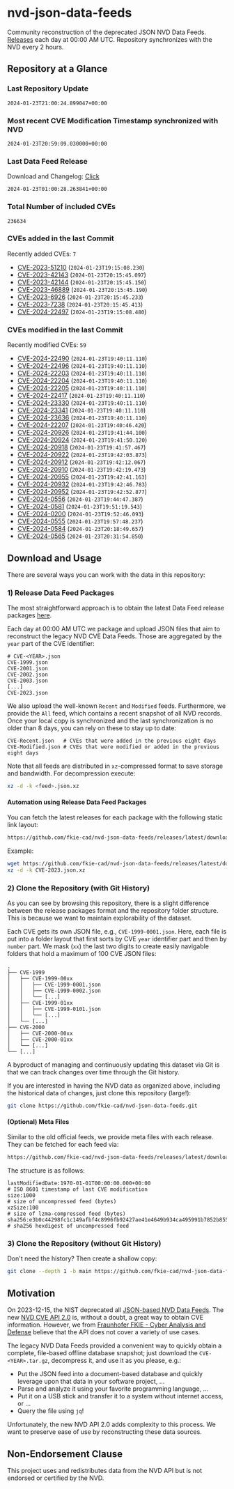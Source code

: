 # nvd-json-data-feeds

Community reconstruction of the deprecated JSON NVD Data Feeds. 
[Releases](https://github.com/fkie-cad/nvd-json-data-feeds/releases/latest) each day at 00:00 AM UTC.
Repository synchronizes with the NVD every 2 hours.

## Repository at a Glance

### Last Repository Update

```plain
2024-01-23T21:00:24.899047+00:00
```

### Most recent CVE Modification Timestamp synchronized with NVD

```plain
2024-01-23T20:59:09.030000+00:00
```

### Last Data Feed Release

Download and Changelog: [Click](https://github.com/fkie-cad/nvd-json-data-feeds/releases/latest)

```plain
2024-01-23T01:00:28.263841+00:00
```

### Total Number of included CVEs

```plain
236634
```

### CVEs added in the last Commit

Recently added CVEs: `7`

* [CVE-2023-51210](CVE-2023/CVE-2023-512xx/CVE-2023-51210.json) (`2024-01-23T19:15:08.230`)
* [CVE-2023-42143](CVE-2023/CVE-2023-421xx/CVE-2023-42143.json) (`2024-01-23T20:15:45.097`)
* [CVE-2023-42144](CVE-2023/CVE-2023-421xx/CVE-2023-42144.json) (`2024-01-23T20:15:45.150`)
* [CVE-2023-46889](CVE-2023/CVE-2023-468xx/CVE-2023-46889.json) (`2024-01-23T20:15:45.190`)
* [CVE-2023-6926](CVE-2023/CVE-2023-69xx/CVE-2023-6926.json) (`2024-01-23T20:15:45.233`)
* [CVE-2023-7238](CVE-2023/CVE-2023-72xx/CVE-2023-7238.json) (`2024-01-23T20:15:45.413`)
* [CVE-2024-22497](CVE-2024/CVE-2024-224xx/CVE-2024-22497.json) (`2024-01-23T19:15:08.480`)


### CVEs modified in the last Commit

Recently modified CVEs: `59`

* [CVE-2024-22490](CVE-2024/CVE-2024-224xx/CVE-2024-22490.json) (`2024-01-23T19:40:11.110`)
* [CVE-2024-22496](CVE-2024/CVE-2024-224xx/CVE-2024-22496.json) (`2024-01-23T19:40:11.110`)
* [CVE-2024-22203](CVE-2024/CVE-2024-222xx/CVE-2024-22203.json) (`2024-01-23T19:40:11.110`)
* [CVE-2024-22204](CVE-2024/CVE-2024-222xx/CVE-2024-22204.json) (`2024-01-23T19:40:11.110`)
* [CVE-2024-22205](CVE-2024/CVE-2024-222xx/CVE-2024-22205.json) (`2024-01-23T19:40:11.110`)
* [CVE-2024-22417](CVE-2024/CVE-2024-224xx/CVE-2024-22417.json) (`2024-01-23T19:40:11.110`)
* [CVE-2024-23330](CVE-2024/CVE-2024-233xx/CVE-2024-23330.json) (`2024-01-23T19:40:11.110`)
* [CVE-2024-23341](CVE-2024/CVE-2024-233xx/CVE-2024-23341.json) (`2024-01-23T19:40:11.110`)
* [CVE-2024-23636](CVE-2024/CVE-2024-236xx/CVE-2024-23636.json) (`2024-01-23T19:40:11.110`)
* [CVE-2024-22207](CVE-2024/CVE-2024-222xx/CVE-2024-22207.json) (`2024-01-23T19:40:46.420`)
* [CVE-2024-20926](CVE-2024/CVE-2024-209xx/CVE-2024-20926.json) (`2024-01-23T19:41:44.100`)
* [CVE-2024-20924](CVE-2024/CVE-2024-209xx/CVE-2024-20924.json) (`2024-01-23T19:41:50.120`)
* [CVE-2024-20918](CVE-2024/CVE-2024-209xx/CVE-2024-20918.json) (`2024-01-23T19:41:57.467`)
* [CVE-2024-20922](CVE-2024/CVE-2024-209xx/CVE-2024-20922.json) (`2024-01-23T19:42:03.873`)
* [CVE-2024-20912](CVE-2024/CVE-2024-209xx/CVE-2024-20912.json) (`2024-01-23T19:42:12.067`)
* [CVE-2024-20910](CVE-2024/CVE-2024-209xx/CVE-2024-20910.json) (`2024-01-23T19:42:19.473`)
* [CVE-2024-20955](CVE-2024/CVE-2024-209xx/CVE-2024-20955.json) (`2024-01-23T19:42:41.163`)
* [CVE-2024-20932](CVE-2024/CVE-2024-209xx/CVE-2024-20932.json) (`2024-01-23T19:42:46.783`)
* [CVE-2024-20952](CVE-2024/CVE-2024-209xx/CVE-2024-20952.json) (`2024-01-23T19:42:52.877`)
* [CVE-2024-0556](CVE-2024/CVE-2024-05xx/CVE-2024-0556.json) (`2024-01-23T19:44:47.387`)
* [CVE-2024-0581](CVE-2024/CVE-2024-05xx/CVE-2024-0581.json) (`2024-01-23T19:51:19.543`)
* [CVE-2024-0200](CVE-2024/CVE-2024-02xx/CVE-2024-0200.json) (`2024-01-23T19:52:46.093`)
* [CVE-2024-0555](CVE-2024/CVE-2024-05xx/CVE-2024-0555.json) (`2024-01-23T19:57:48.237`)
* [CVE-2024-0584](CVE-2024/CVE-2024-05xx/CVE-2024-0584.json) (`2024-01-23T20:18:49.657`)
* [CVE-2024-0565](CVE-2024/CVE-2024-05xx/CVE-2024-0565.json) (`2024-01-23T20:31:54.850`)


## Download and Usage

There are several ways you can work with the data in this repository:

### 1) Release Data Feed Packages

The most straightforward approach is to obtain the latest Data Feed release packages [here](https://github.com/fkie-cad/nvd-json-data-feeds/releases/latest).

Each day at 00:00 AM UTC we package and upload JSON files that aim to reconstruct the legacy NVD CVE Data Feeds.
Those are aggregated by the `year` part of the CVE identifier:

```
# CVE-<YEAR>.json
CVE-1999.json
CVE-2001.json
CVE-2002.json
CVE-2003.json
[...]
CVE-2023.json
```

We also upload the well-known `Recent` and `Modified` feeds.
Furthermore, we provide the `All` feed, which contains a recent snapshot of all NVD records.
Once your local copy is synchronized and the last synchronization is no older than 8 days, you can rely on these to stay up to date:

```plain
CVE-Recent.json   # CVEs that were added in the previous eight days
CVE-Modified.json # CVEs that were modified or added in the previous eight days
```

Note that all feeds are distributed in `xz`-compressed format to save storage and bandwidth.
For decompression execute:

```sh
xz -d -k <feed>.json.xz
```


#### Automation using Release Data Feed Packages

You can fetch the latest releases for each package with the following static link layout:

```sh
https://github.com/fkie-cad/nvd-json-data-feeds/releases/latest/download/CVE-<YEAR>.json.xz
```

Example:

```sh
wget https://github.com/fkie-cad/nvd-json-data-feeds/releases/latest/download/CVE-2023.json.xz
xz -d -k CVE-2023.json.xz
```



### 2) Clone the Repository (with Git History)

As you can see by browsing this repository, there is a slight difference between the release packages format and the repository folder structure.
This is because we want to maintain explorability of the dataset.

Each CVE gets its own JSON file, e.g., `CVE-1999-0001.json`.
Here, each file is put into a folder layout that first sorts by CVE `year` identifier part and then by `number` part.
We mask (`xx`) the last two digits to create easily navigable folders that hold a maximum of 100 CVE JSON files:

```plain
.
├── CVE-1999
│   ├── CVE-1999-00xx
│   │   ├── CVE-1999-0001.json
│   │   ├── CVE-1999-0002.json
│   │   └── [...]
│   ├── CVE-1999-01xx
│   │   ├── CVE-1999-0101.json
│   │   └── [...]
│   └── [...]
├── CVE-2000
│   ├── CVE-2000-00xx
│   ├── CVE-2000-01xx
│   └── [...]
└── [...]
```

A byproduct of managing and continuously updating this dataset via Git is that we can track changes over time through the Git history.

If you are interested in having the NVD data as organized above, including the historical data of changes, just clone this repository (large!):

```sh
git clone https://github.com/fkie-cad/nvd-json-data-feeds.git
```

#### (Optional) Meta Files

Similar to the old official feeds, we provide meta files with each release. They can be fetched for each feed via:

```sh
https://github.com/fkie-cad/nvd-json-data-feeds/releases/latest/download/CVE-<YEAR>.meta
```

The structure is as follows:

```plain
lastModifiedDate:1970-01-01T00:00:00.000+00:00                          # ISO 8601 timestamp of last CVE modification
size:1000                                                               # size of uncompressed feed (bytes)
xzSize:100                                                              # size of lzma-compressed feed (bytes)
sha256:e3b0c44298fc1c149afbf4c8996fb92427ae41e4649b934ca495991b7852b855 # sha256 hexdigest of uncompressed feed
```


### 3) Clone the Repository (without Git History)

Don't need the history? Then create a shallow copy:

```sh
git clone --depth 1 -b main https://github.com/fkie-cad/nvd-json-data-feeds.git
```

## Motivation

On 2023-12-15, the NIST deprecated all [JSON-based NVD Data Feeds](https://nvd.nist.gov/vuln/data-feeds#divRetirementBanner-1).
The new [NVD CVE API 2.0](https://nvd.nist.gov/developers/vulnerabilities) is, without a doubt, a great way to obtain CVE information.
However, we from [Fraunhofer FKIE - Cyber Analysis and Defense](https://www.fkie.fraunhofer.de/en/departments/cad.html) believe that the API does not cover a variety of use cases.

The legacy NVD Data Feeds provided a convenient way to quickly obtain a complete, file-based offline database snapshot; just download the `CVE-<YEAR>.tar.gz`, decompress it, and use it as you please, e.g.:

* Put the JSON feed into a document-based database and quickly leverage upon that data in your software project, ...
* Parse and analyze it using your favorite programming language, ...
* Put it on a USB stick and transfer it to a system without internet access, or ...
* Query the file using `jq`!

Unfortunately, the new NVD API 2.0 adds complexity to this process.
We want to preserve ease of use by reconstructing these data sources.

## Non-Endorsement Clause

This project uses and redistributes data from the NVD API but is not endorsed or certified by the NVD.